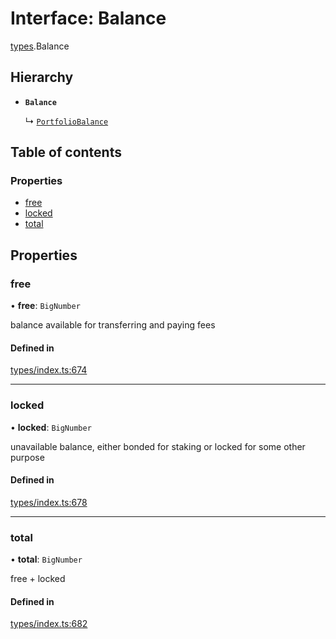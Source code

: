 # Interface: Balance

[types](../wiki/types).Balance

## Hierarchy

- **`Balance`**

  ↳ [`PortfolioBalance`](../wiki/api.entities.Portfolio.types.PortfolioBalance)

## Table of contents

### Properties

- [free](../wiki/types.Balance#free)
- [locked](../wiki/types.Balance#locked)
- [total](../wiki/types.Balance#total)

## Properties

### free

• **free**: `BigNumber`

balance available for transferring and paying fees

#### Defined in

[types/index.ts:674](https://github.com/PolymathNetwork/polymesh-sdk/blob/c37bc05d/src/types/index.ts#L674)

___

### locked

• **locked**: `BigNumber`

unavailable balance, either bonded for staking or locked for some other purpose

#### Defined in

[types/index.ts:678](https://github.com/PolymathNetwork/polymesh-sdk/blob/c37bc05d/src/types/index.ts#L678)

___

### total

• **total**: `BigNumber`

free + locked

#### Defined in

[types/index.ts:682](https://github.com/PolymathNetwork/polymesh-sdk/blob/c37bc05d/src/types/index.ts#L682)
